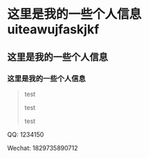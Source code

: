 # 这里是我的一些个人信息 uiteawujfaskjkf

## 这里是我的一些个人信息

### 这里是我的一些个人信息

> test
>
> test
>
> test

QQ: 1234150

Wechat: 1829735890712
